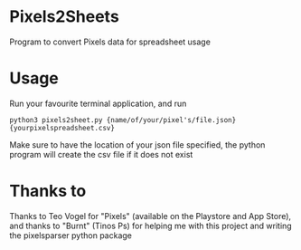 # Pixels2Sheets
Program to convert Pixels data for spreadsheet usage

# Usage
Run your favourite terminal application, and run
```
python3 pixels2sheet.py {name/of/your/pixel's/file.json} {yourpixelspreadsheet.csv}
```
Make sure to have the location of your json file specified, the python program will create the csv file if it does not exist

# Thanks to
Thanks to Teo Vogel for "Pixels" (available on the Playstore and App Store), and thanks to "Burnt" (Tinos Ps) for helping me with this project and writing the pixelsparser python package
